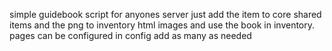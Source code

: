 simple guidebook script for anyones server just add the item to core shared items and the png to inventory html images and use the book in inventory.
pages can be configured in  config add as many as needed 
